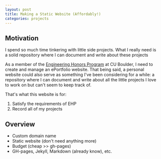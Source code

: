 ```yaml
---
layout: post
title: Making a Static Website (Affordably!)
categories: projects
---
```


## Motivation

I spend so much time tinkering with little side projects. What I really need is a solid repository where I can document and write about these projects

As a member of the [Engineering Honors Program](https://cuengineeringhonors.com/) at CU Boulder, I need to create and manage an ePortfolio website. That being said, a personal website could also serve as something I've been considering for a while: a repository where I can document and write about all the little projects I love to work on but can't seem to keep track of. 

That's what this website is for:

<!-- Revise this: -->
1. Satisfy the requirements of EHP
1. Record all of my projects

## Overview

<!-- Section outline: -->

- Custom domain name
- Static website (don't need anything more)
- Budget (cheap >> gh-pages)
- GH-pages, Jekyll, Markdown (already know), etc.